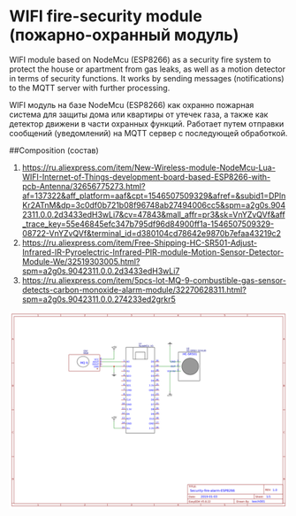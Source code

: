 # WIFI fire-security module (пожарно-охранный модуль)
WIFI module based on NodeMcu (ESP8266) as a security fire system to protect the house or apartment from gas leaks, as well as a motion detector in terms of security functions.
It works by sending messages (notifications) to the MQTT server with further processing.

WIFI модуль на базе NodeMcu (ESP8266) как охранно пожарная система для защиты дома или квартиры от утечек газа, а также как детектор движени в части охранных функций.
Работает путем отправки сообщений (уведомлений) на MQTT сервер с последующей обработкой.

##Composition (состав)
1. https://ru.aliexpress.com/item/New-Wireless-module-NodeMcu-Lua-WIFI-Internet-of-Things-development-board-based-ESP8266-with-pcb-Antenna/32656775273.html?af=137322&aff_platform=aaf&cpt=1546507509329&afref=&subid1=DPlnKr2ATnM&dp=3c0df0b721b08f96748ab27494006cc5&spm=a2g0s.9042311.0.0.2d3433edH3wLi7&cv=47843&mall_affr=pr3&sk=VnYZvQVf&aff_trace_key=55e46845efc347b795df96d84900ff1a-1546507509329-08722-VnYZvQVf&terminal_id=d380104cd78642e9870b7efaa43219c2
2. https://ru.aliexpress.com/item/Free-Shipping-HC-SR501-Adjust-Infrared-IR-Pyroelectric-Infrared-PIR-module-Motion-Sensor-Detector-Module-We/32519303005.html?spm=a2g0s.9042311.0.0.2d3433edH3wLi7
3. https://ru.aliexpress.com/item/5pcs-lot-MQ-9-combustible-gas-sensor-detects-carbon-monoxide-alarm-module/32270628311.html?spm=a2g0s.9042311.0.0.274233ed2grkr5

![scheme](https://github.com/leech001/Security-fire-alarm-ESP8266/blob/master/Scheme/Schematic_FireAlarm-ESP8266.png)
